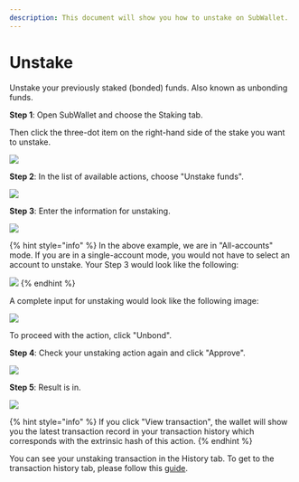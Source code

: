 ```yaml
---
description: This document will show you how to unstake on SubWallet.
---
```


# Unstake

Unstake your previously staked (bonded) funds. Also known as unbonding funds.

**Step 1**: Open SubWallet and choose the Staking tab.&#x20;

Then click the three-dot item on the right-hand side of the stake you want to unstake.&#x20;

![](<../../../.gitbook/assets/image (70) (1) (1) (1).png>)



**Step 2**: In the list of available actions, choose "Unstake funds".

![](<../../../.gitbook/assets/image (71) (1) (1) (1).png>)



**Step 3**: Enter the information for unstaking.&#x20;

![](<../../../.gitbook/assets/image (336).png>)

{% hint style="info" %}
In the above example, we are in "All-accounts" mode. If you are in a single-account mode, you would not have to select an account to unstake. Your Step 3 would look like the following:

![](<../../../.gitbook/assets/image (176) (1) (1).png>)
{% endhint %}

A complete input for unstaking would look like the following image:

![](<../../../.gitbook/assets/image (384).png>)

To proceed with the action, click "Unbond".



**Step 4**: Check your unstaking action again and click "Approve".

![](<../../../.gitbook/assets/image (385).png>)



**Step 5**: Result is in.&#x20;

![](<../../../.gitbook/assets/image (172) (3).png>)

{% hint style="info" %}
If you click "View transaction", the wallet will show you the latest transaction record in your transaction history which corresponds with the extrinsic hash of this action.&#x20;
{% endhint %}

You can see your unstaking transaction in the History tab. To get to the transaction history tab, please follow this [guide](../../view-transaction-history.md).
